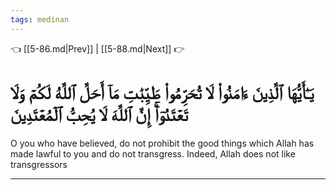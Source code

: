 ```yaml
---
tags: medinan
---
```


👈 [[5-86.md|Prev]] | [[5-88.md|Next]] 👉

# يَـٰٓأَيُّهَا ٱلَّذِينَ ءَامَنُواْ لَا تُحَرِّمُواْ طَيِّبَٰتِ مَآ أَحَلَّ ٱللَّهُ لَكُمۡ وَلَا تَعۡتَدُوٓاْۚ إِنَّ ٱللَّهَ لَا يُحِبُّ ٱلۡمُعۡتَدِينَ

O you who have believed, do not prohibit the good things which Allah has made lawful to you and do not transgress. Indeed, Allah does not like transgressors

---

